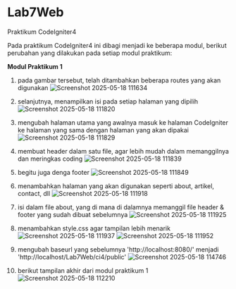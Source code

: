 # Lab7Web
Praktikum CodeIgniter4

Pada praktikum CodeIgniter4 ini dibagi menjadi ke beberapa modul, berikut perubahan yang dilakukan pada setiap modul praktikum:

**Modul Praktikum 1**
1. pada gambar tersebut, telah ditambahkan beberapa routes yang akan digunakan
![Screenshot 2025-05-18 111634](https://github.com/user-attachments/assets/901dcd44-bbda-44bb-8baf-066bd0651129)

2. selanjutnya, menampilkan isi pada setiap halaman yang dipilih
![Screenshot 2025-05-18 111820](https://github.com/user-attachments/assets/933c27ad-4a12-4d0f-923a-7c840f1a7935)

3. mengubah halaman utama yang awalnya masuk ke halaman CodeIgniter ke halaman yang sama dengan halaman yang akan dipakai
![Screenshot 2025-05-18 111829](https://github.com/user-attachments/assets/47bdc5c3-fdd6-4be1-9003-589d357cbc41)

4. membuat header dalam satu file, agar lebih mudah dalam memanggilnya dan meringkas coding
![Screenshot 2025-05-18 111839](https://github.com/user-attachments/assets/f973ae59-ae03-4e74-97e9-7c7b9c34fa51)

5. begitu juga denga footer
![Screenshot 2025-05-18 111849](https://github.com/user-attachments/assets/9dbcc432-35e5-42d7-90dc-d611a64bfcd3)

6. menambahkan halaman yang akan digunakan seperti about, artikel, contact, dll
![Screenshot 2025-05-18 111918](https://github.com/user-attachments/assets/6eeab519-e9c4-4470-bcc6-d42628f5e686)

7. isi dalam file about, yang di mana di dalamnya memanggil file header & footer yang sudah dibuat sebelumnya
![Screenshot 2025-05-18 111925](https://github.com/user-attachments/assets/3cf9c2ba-dd07-4087-8506-764a2bba73b8)

8. menambahkan style.css agar tampilan lebih menarik
![Screenshot 2025-05-18 111937](https://github.com/user-attachments/assets/634cfe42-2194-4c62-b5bb-62954ba1f0be)
![Screenshot 2025-05-18 111952](https://github.com/user-attachments/assets/7d073768-6448-4c30-be2a-c8149c2cf502)


9. mengubah baseurl yang sebelumnya 'http://localhost:8080/' menjadi 'http://localhost/Lab7Web/ci4/public'
![Screenshot 2025-05-18 114746](https://github.com/user-attachments/assets/c301b2cb-16c0-4c31-8f12-1619ac3c78e5)

10. berikut tampilan akhir dari modul praktikum 1
![Screenshot 2025-05-18 112210](https://github.com/user-attachments/assets/3dada635-1b74-454a-b926-2ec71155c3f5)
